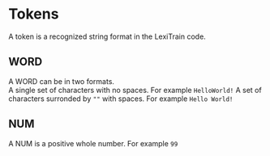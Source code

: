 # Tokens
A token is a recognized string format in the LexiTrain code. 

## WORD
A WORD can be in two formats. <br> 
A single set of characters with no spaces. For example `HelloWorld!`
A set of characters surronded by `""` with spaces. For example `Hello World!`

## NUM
A NUM is a positive whole number. For example `99`